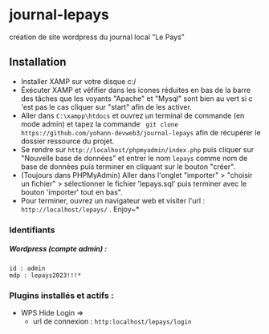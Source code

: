 # journal-lepays
création de site wordpress du journal local "Le Pays"

## Installation 
- Installer XAMP sur votre disque c:/
- Éxécuter XAMP et véfifier dans les icones réduites en bas de la barre des tâches que les voyants "Apache" et "Mysql" sont bien au vert si c 'est pas le cas cliquer sur "start" afin de les activer.
- Aller dans `C:\xampp\htdocs` et ouvrez un terminal de commande (en mode admin) et tapez la commande ` git clone https://github.com/yohann-devweb3/journal-lepays` afin de récupérer le dossier ressource du projet.
- Se rendre sur `http://localhost/phpmyadmin/index.php` puis cliquer sur "Nouvelle base de données" et entrer le nom `lepays` comme nom de base de données puis terminer en cliquant sur le bouton "créer".
- (Toujours dans PHPMyAdmin) Aller dans l'onglet "importer" > "choisir un fichier" > sélectionner le fichier 'lepays.sql' puis terminer avec le bouton 'importer' tout en bas".
- Pour terminer, ouvrez un navigateur web et visiter l'url : `http://localhost/lepays/` . Enjoy~*

### Identifiants
  ##### Wordpress (compte admin) :
    id : admin
    mdp : lepays2023!!!*
    
### Plugins installés et actifs : 
  - WPS Hide Login =>
    - url de connexion : `http:localhost/lepays/login`
